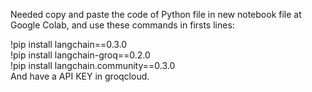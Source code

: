 <p>Needed copy and paste the code of Python file in new notebook file at Google Colab, and use these commands in firsts lines:</p>

!pip install langchain==0.3.0
<br>
!pip install langchain-groq==0.2.0
<br>
!pip install langchain.community==0.3.0
<br>
And have a API KEY in groqcloud.
